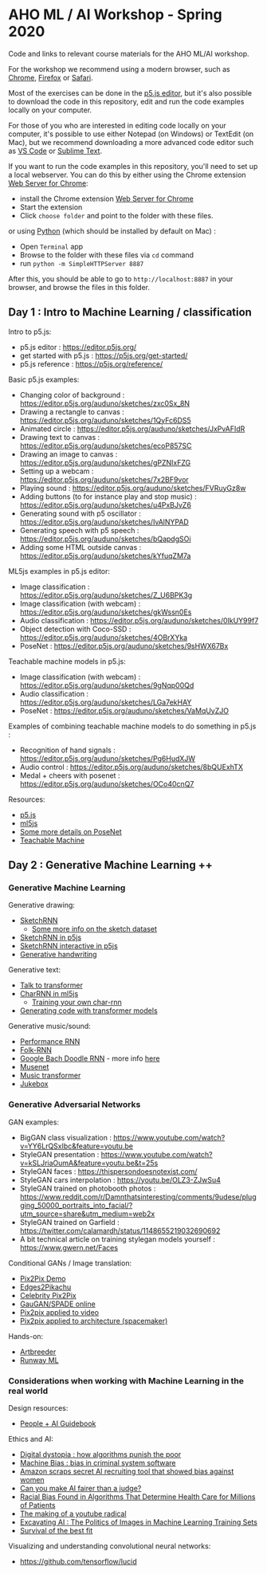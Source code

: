 AHO ML / AI Workshop - Spring 2020
==================================

Code and links to relevant course materials for the AHO ML/AI workshop.

For the workshop we recommend using a modern browser, such as [Chrome](https://www.google.com/chrome/), [Firefox](https://www.mozilla.org/en-US/firefox/new/) or [Safari](https://www.apple.com/safari/).

Most of the exercises can be done in the [p5.js editor](https://editor.p5js.org/), but it's also possible to download the code in this repository, edit and run the code examples locally on your computer.

For those of you who are interested in editing code locally on your computer, it's possible to use either Notepad (on Windows) or TextEdit (on Mac), but we recommend downloading a more advanced code editor such as [VS Code](https://code.visualstudio.com/) or [Sublime Text](https://www.sublimetext.com/).

If you want to run the code examples in this repository, you'll need to set up a local webserver. You can do this by either using the Chrome extension [Web Server for Chrome](https://chrome.google.com/webstore/detail/web-server-for-chrome/ofhbbkphhbklhfoeikjpcbhemlocgigb?hl=en):

* install the Chrome extension [Web Server for Chrome](https://chrome.google.com/webstore/detail/web-server-for-chrome/ofhbbkphhbklhfoeikjpcbhemlocgigb?hl=en)
* Start the extension
* Click `choose folder` and point to the folder with these files.

or using [Python](https://www.python.org/) (which should be installed by default on Mac) :

* Open `Terminal` app
* Browse to the folder with these files via `cd` command
* run `python -m SimpleHTTPServer 8887`

After this, you should be able to go to `http://localhost:8887` in your browser, and browse the files in this folder.

## Day 1 : Intro to Machine Learning / classification

Intro to p5.js:
* p5.js editor : https://editor.p5js.org/
* get started with p5.js : https://p5js.org/get-started/
* p5.js reference : https://p5js.org/reference/

Basic p5.js examples:
* Changing color of background : https://editor.p5js.org/auduno/sketches/zxc0Sx_8N
* Drawing a rectangle to canvas : https://editor.p5js.org/auduno/sketches/1QyFc6DS5
* Animated circle : https://editor.p5js.org/auduno/sketches/JxPvAFIdR
* Drawing text to canvas : https://editor.p5js.org/auduno/sketches/ecoP857SC
* Drawing an image to canvas : https://editor.p5js.org/auduno/sketches/gPZNIxFZG
* Setting up a webcam : https://editor.p5js.org/auduno/sketches/7x2BF9vor
* Playing sound : https://editor.p5js.org/auduno/sketches/FVRuyGz8w
* Adding buttons (to for instance play and stop music) : https://editor.p5js.org/auduno/sketches/u4PxBJvZ6
* Generating sound with p5 oscillator : https://editor.p5js.org/auduno/sketches/IvAlNYPAD
* Generating speech with p5 speech : https://editor.p5js.org/auduno/sketches/bQapdgSOi
* Adding some HTML outside canvas : https://editor.p5js.org/auduno/sketches/kYfuqZM7a

ML5js examples in p5.js editor:
* Image classification : https://editor.p5js.org/auduno/sketches/Z_U6BPK3g
* Image classification (with webcam) : https://editor.p5js.org/auduno/sketches/gkWssn0Es
* Audio classification : https://editor.p5js.org/auduno/sketches/0IkUY99f7
* Object detection with Coco-SSD : https://editor.p5js.org/auduno/sketches/4OBrXYka
* PoseNet : https://editor.p5js.org/auduno/sketches/9sHWX67Bx

Teachable machine models in p5.js:
* Image classification (with webcam) : https://editor.p5js.org/auduno/sketches/9gNqp00Qd
* Audio classification : https://editor.p5js.org/auduno/sketches/LGa7ekHAY
* PoseNet : https://editor.p5js.org/auduno/sketches/VaMqUyZJO

Examples of combining teachable machine models to do something in p5.js :
* Recognition of hand signals : https://editor.p5js.org/auduno/sketches/Pg6HudXJW
* Audio control : https://editor.p5js.org/auduno/sketches/8bQUExhTX
* Medal + cheers with posenet : https://editor.p5js.org/auduno/sketches/OCo40cnQ7

Resources:
* [p5.js](https://p5js.org/)
* [ml5js](https://ml5js.org/)
* [Some more details on PoseNet](https://medium.com/tensorflow/real-time-human-pose-estimation-in-the-browser-with-tensorflow-js-7dd0bc881cd5)
* [Teachable Machine](https://teachablemachine.withgoogle.com)

## Day 2 : Generative Machine Learning ++

### Generative Machine Learning

Generative drawing:
* [SketchRNN](https://magenta.tensorflow.org/assets/sketch_rnn_demo/index.html)
    * [Some more info on the sketch dataset](https://www.blog.google/technology/ai/quick-draw-one-billion-drawings-around-world/)
* [SketchRNN in p5js](https://editor.p5js.org/ml5/sketches/SketchRNN_basic)
* [SketchRNN interactive in p5js](https://editor.p5js.org/ml5/sketches/SketchRNN_interactive)
* [Generative handwriting](https://distill.pub/2016/handwriting/)

Generative text:
* [Talk to transformer](https://talktotransformer.com/)
* [CharRNN in ml5js](https://ml5js.org/reference/api-charRNN/)
    * [Training your own char-rnn](https://github.com/ml5js/training-charRNN)
* [Generating code with transformer models](https://twitter.com/i/broadcasts/1OyKAYWPRrWKb)

Generative music/sound:
* [Performance RNN](https://magenta.tensorflow.org/demos/performance_rnn/index.html)
* [Folk-RNN](https://folkrnn.org/)
* [Google Bach Doodle RNN](https://www.google.com/doodles/celebrating-johann-sebastian-bach) - more info [here](https://magenta.tensorflow.org/coconet)
* [Musenet](https://openai.com/blog/musenet/)
* [Music transformer](https://magenta.tensorflow.org/music-transformer)
* [Jukebox](https://openai.com/blog/jukebox/)

### Generative Adversarial Networks

GAN examples:
* BigGAN class visualization : https://www.youtube.com/watch?v=YY6LrQSxIbc&feature=youtu.be
* StyleGAN presentation : https://www.youtube.com/watch?v=kSLJriaOumA&feature=youtu.be&t=25s
* StyleGAN faces : https://thispersondoesnotexist.com/
* StyleGAN cars interpolation : https://youtu.be/OLZ3-ZJwSu4
* StyleGAN trained on photobooth photos : https://www.reddit.com/r/Damnthatsinteresting/comments/9udese/plugging_50000_portraits_into_facial/?utm_source=share&utm_medium=web2x
* StyleGAN trained on Garfield : https://twitter.com/calamardh/status/1148655219032690692
* A bit technical article on training stylegan models yourself : https://www.gwern.net/Faces

Conditional GANs / Image translation:
* [Pix2Pix Demo](https://affinelayer.com/pixsrv/)
* [Edges2Pikachu](https://yining1023.github.io/pix2pix_tensorflowjs_lite/)
* [Celebrity Pix2Pix](https://zaidalyafeai.github.io/pix2pix/celeb.html)
* [GauGAN/SPADE online](https://nvlabs.github.io/SPADE/demo.html)
* [Pix2pix applied to video](https://vimeo.com/260612034)
* [Pix2pix applied to architecture (spacemaker)](https://towardsdatascience.com/ai-architecture-f9d78c6958e0)

Hands-on:
* [Artbreeder](https://artbreeder.com/)
* [Runway ML](https://runwayml.com/)

### Considerations when working with Machine Learning in the real world

Design resources:
* [People + AI Guidebook](https://pair.withgoogle.com/)

Ethics and AI:
* [Digital dystopia : how algorithms punish the poor](https://www.theguardian.com/technology/2019/oct/14/automating-poverty-algorithms-punish-poor)
* [Machine Bias : bias in criminal system software](https://www.propublica.org/article/machine-bias-risk-assessments-in-criminal-sentencing)
* [Amazon scraps secret AI recruiting tool that showed bias against women](https://www.reuters.com/article/us-amazon-com-jobs-automation-insight/amazon-scraps-secret-ai-recruiting-tool-that-showed-bias-against-women-idUSKCN1MK08G)
* [Can you make AI fairer than a judge?](https://www.technologyreview.com/s/613508/ai-fairer-than-judge-criminal-risk-assessment-algorithm/)
* [Racial Bias Found in Algorithms That Determine Health Care for Millions of Patients](https://spectrum.ieee.org/the-human-os/biomedical/ethics/racial-bias-found-in-algorithms-that-determine-health-care-for-millions-of-patients)
* [The making of a youtube radical](https://www.nytimes.com/interactive/2019/06/08/technology/youtube-radical.html)
* [Excavating AI : The Politics of Images in Machine Learning Training Sets](https://www.excavating.ai/)
* [Survival of the best fit](https://www.survivalofthebestfit.com/)

Visualizing and understanding convolutional neural networks:
* https://github.com/tensorflow/lucid